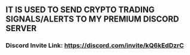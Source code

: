 ## IT IS USED TO SEND CRYPTO TRADING SIGNALS/ALERTS TO MY PREMIUM DISCORD SERVER

### Discord Invite Link: https://discord.com/invite/kQ6kEdDzrC
